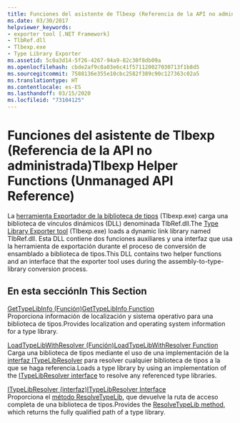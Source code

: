 ```yaml
---
title: Funciones del asistente de Tlbexp (Referencia de la API no administrada)
ms.date: 03/30/2017
helpviewer_keywords:
- exporter tool [.NET Framework]
- TlbRef.dll
- Tlbexp.exe
- Type Library Exporter
ms.assetid: 5c0a3d14-5f26-4267-94a9-82c30f8db09a
ms.openlocfilehash: cbde2af9c8a03e6c41f571120027030713f1b8d5
ms.sourcegitcommit: 7588136e355e10cbc2582f389c90c127363c02a5
ms.translationtype: HT
ms.contentlocale: es-ES
ms.lasthandoff: 03/15/2020
ms.locfileid: "73104125"
---
```

# <a name="tlbexp-helper-functions-unmanaged-api-reference"></a><span data-ttu-id="c77fd-102">Funciones del asistente de Tlbexp (Referencia de la API no administrada)</span><span class="sxs-lookup"><span data-stu-id="c77fd-102">Tlbexp Helper Functions (Unmanaged API Reference)</span></span>
<span data-ttu-id="c77fd-103">La [herramienta Exportador de la biblioteca de tipos](../../tools/tlbexp-exe-type-library-exporter.md) (Tlbexp.exe) carga una biblioteca de vínculos dinámicos (DLL) denominada TlbRef.dll.</span><span class="sxs-lookup"><span data-stu-id="c77fd-103">The [Type Library Exporter tool](../../tools/tlbexp-exe-type-library-exporter.md) (Tlbexp.exe) loads a dynamic link library named TlbRef.dll.</span></span> <span data-ttu-id="c77fd-104">Esta DLL contiene dos funciones auxiliares y una interfaz que usa la herramienta de exportación durante el proceso de conversión de ensamblado a biblioteca de tipos.</span><span class="sxs-lookup"><span data-stu-id="c77fd-104">This DLL contains two helper functions and an interface that the exporter tool uses during the assembly-to-type-library conversion process.</span></span>  
  
## <a name="in-this-section"></a><span data-ttu-id="c77fd-105">En esta sección</span><span class="sxs-lookup"><span data-stu-id="c77fd-105">In This Section</span></span>  
 [<span data-ttu-id="c77fd-106">GetTypeLibInfo (Función)</span><span class="sxs-lookup"><span data-stu-id="c77fd-106">GetTypeLibInfo Function</span></span>](gettypelibinfo-function.md)  
 <span data-ttu-id="c77fd-107">Proporciona información de localización y sistema operativo para una biblioteca de tipos.</span><span class="sxs-lookup"><span data-stu-id="c77fd-107">Provides localization and operating system information for a type library.</span></span>  
  
 [<span data-ttu-id="c77fd-108">LoadTypeLibWithResolver (Función)</span><span class="sxs-lookup"><span data-stu-id="c77fd-108">LoadTypeLibWithResolver Function</span></span>](loadtypelibwithresolver-function.md)  
 <span data-ttu-id="c77fd-109">Carga una biblioteca de tipos mediante el uso de una implementación de la [interfaz ITypeLibResolver](itypelibresolver-interface.md) para resolver cualquier biblioteca de tipos a la que se haga referencia.</span><span class="sxs-lookup"><span data-stu-id="c77fd-109">Loads a type library by using an implementation of the [ITypeLibResolver interface](itypelibresolver-interface.md) to resolve any referenced type libraries.</span></span>  
  
 [<span data-ttu-id="c77fd-110">ITypeLibResolver (interfaz)</span><span class="sxs-lookup"><span data-stu-id="c77fd-110">ITypeLibResolver Interface</span></span>](itypelibresolver-interface.md)  
 <span data-ttu-id="c77fd-111">Proporciona el [método ResolveTypeLib](resolvetypelib-method.md), que devuelve la ruta de acceso completa de una biblioteca de tipos.</span><span class="sxs-lookup"><span data-stu-id="c77fd-111">Provides the [ResolveTypeLib method](resolvetypelib-method.md), which returns the fully qualified path of a type library.</span></span>

